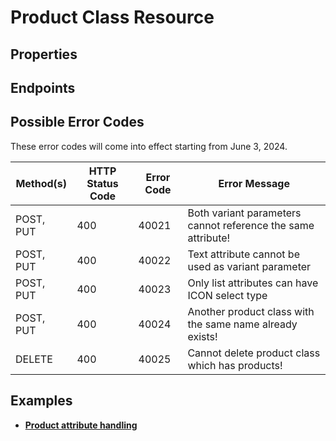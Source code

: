 # Product Class Resource

## Properties

<ResourceProperties :resource="'product_class'" :lang="'en'"/>

## Endpoints

[//]: <> (GET ENDPOINT)
<ResourceEndpoint :resource="'product_class'" :endpoint="'get'" :lang="'en'">

<template v-slot:responseJSON>

<<< @/docs/fixtures/api/product_class/response/json/get_id.json

</template>

<template v-slot:responseXML>

<<< @/docs/fixtures/api/product_class/response/xml/get_id.xml

</template>

</ResourceEndpoint>

[//]: <> (GETCOLLECTION ENDPOINT)
<ResourceEndpoint :resource="'product_class'" :endpoint="'getCollection'" :lang="'en'">

<template v-slot:responseJSON>

<<< @/docs/fixtures/api/product_class/response/json/get_page.json

</template>

<template v-slot:responseXML>

<<< @/docs/fixtures/api/product_class/response/xml/get_page.xml

</template>

</ResourceEndpoint>

[//]: <> (POST ENDPOINT)
<ResourceEndpoint :resource="'product_class'" :endpoint="'post'" :lang="'en'">

<template v-slot:request>

<<< @/docs/fixtures/api/product_class/request/post.json

</template>

<template v-slot:responseJSON>

<<< @/docs/fixtures/api/product_class/response/json/get_id.json

</template>

<template v-slot:responseXML>

<<< @/docs/fixtures/api/product_class/response/xml/get_id.xml

</template>

</ResourceEndpoint>

[//]: <> (PUT ENDPOINT)
<ResourceEndpoint :resource="'product_class'" :endpoint="'put'" :lang="'en'">

<template v-slot:request>

<<< @/docs/fixtures/api/product_class/request/put.json

</template>

<template v-slot:responseJSON>

<<< @/docs/fixtures/api/product_class/response/json/get_id.json

</template>

<template v-slot:responseXML>

<<< @/docs/fixtures/api/product_class/response/xml/get_id.xml

</template>

</ResourceEndpoint>

[//]: <> (DELETE ENDPOINT)
<ResourceEndpoint :resource="'product_class'" :endpoint="'delete'" :lang="'en'"/>

## Possible Error Codes
These error codes will come into effect starting from June 3, 2024.

| Method(s) | HTTP Status Code | Error Code | Error Message |
| --- | --- | --- | --- |
| POST, PUT | 400 | 40021 | Both variant parameters cannot reference the same attribute! |
| POST, PUT | 400 | 40022 | Text attribute cannot be used as variant parameter |
| POST, PUT | 400 | 40023 | Only list attributes can have ICON select type |
| POST, PUT | 400 | 40024 | Another product class with the same name already exists! |
| DELETE | 400 | 40025 | Cannot delete product class which has products! |

## Examples
- [**Product attribute handling**](../development/api-examples/08_product_attribute_handling.md)
